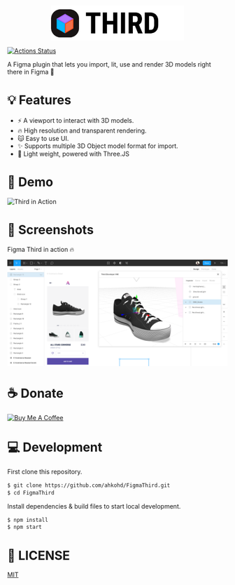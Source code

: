 <img src="./third-dark.png" height="80" style="display: table; margin: 0 auto;"/>

[![Actions Status](https://github.com/ahkohd/FigmaDither/workflows/ProdBuild/badge.svg)](https://github.com/ahkohd/FigmaDither/workflows/ProdBuild/badge.svg)

A Figma plugin that lets you import, lit, use and render 3D models right there in Figma 🙈

# 💡 Features

-   ⚡ A viewport to interact with 3D models.
-   🔥 High resolution and transparent rendering.
-   😽 Easy to use UI.
-   ✨ Supports multiple 3D Object model format for import.
-   🚀 Light weight, powered with Three.JS

# 🎥 Demo

![Third in Action](./demo-naruto.gif)

# 📸 Screenshots
Figma Third in action 🔥

![Figma Third 🔥](./shot1.png)

# ☕️ Donate

<a href="https://www.buymeacoffee.com/jwlE0N8" target="_blank"><img src="https://bmc-cdn.nyc3.digitaloceanspaces.com/BMC-button-images/custom_images/orange_img.png" alt="Buy Me A Coffee" style="height: auto !important;width: auto !important;" ></a>

# 💻 Development

First clone this repository.

```bash
$ git clone https://github.com/ahkohd/FigmaThird.git
$ cd FigmaThird
```

Install dependencies & build files to start local development.

```bash
$ npm install
$ npm start
```

# 🧾 LICENSE

[MIT](./LICENSE.md)
